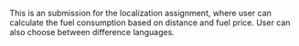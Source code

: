 This is an submission for the localization assignment, where user can calculate the fuel consumption based on distance and fuel price. 
User can also choose between difference languages.
